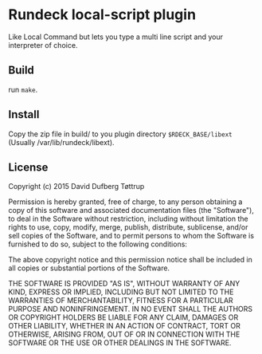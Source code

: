 # Rundeck local-script plugin

Like Local Command but lets you type a multi line script and your interpreter of choice.

## Build
run `make`.

## Install
Copy the zip file in build/ to you plugin directory `$RDECK_BASE/libext` (Usually /var/lib/rundeck/libext).

## License
Copyright (c) 2015 David Dufberg Tøttrup

Permission is hereby granted, free of charge, to any person obtaining a copy of this software and associated documentation files (the "Software"), to deal in the Software without restriction, including without limitation the rights to use, copy, modify, merge, publish, distribute, sublicense, and/or sell copies of the Software, and to permit persons to whom the Software is furnished to do so, subject to the following conditions:

The above copyright notice and this permission notice shall be included in all copies or substantial portions of the Software.

THE SOFTWARE IS PROVIDED "AS IS", WITHOUT WARRANTY OF ANY KIND, EXPRESS OR IMPLIED, INCLUDING BUT NOT LIMITED TO THE WARRANTIES OF MERCHANTABILITY, FITNESS FOR A PARTICULAR PURPOSE AND NONINFRINGEMENT. IN NO EVENT SHALL THE AUTHORS OR COPYRIGHT HOLDERS BE LIABLE FOR ANY CLAIM, DAMAGES OR OTHER LIABILITY, WHETHER IN AN ACTION OF CONTRACT, TORT OR OTHERWISE, ARISING FROM, OUT OF OR IN CONNECTION WITH THE SOFTWARE OR THE USE OR OTHER DEALINGS IN THE SOFTWARE.

